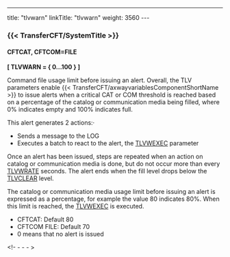 ---
title: "tlvwarn"
linkTitle: "tlvwarn"
weight: 3560
--- <span id="tlvwarn"></span>

### {{< TransferCFT/SystemTitle  >}}

#### CFTCAT, CFTCOM=FILE

****[ TLVWARN = { 0...100 }
]****

Command file usage limit before issuing an alert. Overall, the TLV parameters enable {{< TransferCFT/axwayvariablesComponentShortName  >}} to
issue alerts when a critical CAT or COM threshold is reached based on a percentage of the catalog or communication media being filled, where 0% indicates empty and 100% indicates full.

This
alert generates 2 actions:·

- Sends a message
    to the LOG
- Executes
    a batch to react to the alert, the [TLVWEXEC](../tlvcexec)
    parameter

Once an alert has been issued, steps are
repeated when an action on catalog or communication media is done, but
do not occur more than every [TLVWRATE](../tlvwrate)
seconds. The alert ends when the fill level drops below the [TLVCLEAR](../tlvclear) level.

The catalog or communication media usage limit before issuing an alert is expressed as a percentage, for example the value 80 indicates 80%.
When this limit is reached, the [TLVWEXEC](../tlvwexec)
is executed.

- CFTCAT: Default 80
- CFTCOM FILE: Default 70
- 0 means that no
    alert is issued

<!- - - - >
